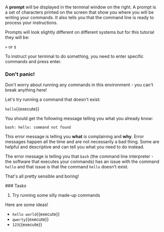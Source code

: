 A <strong>prompt</strong> will be displayed in the terminal window on 
the right. A prompt is a set of characters printed on the screen that show you 
where you will be writing your commands.  It also tells you that the command 
line is ready to process your instructions.

Prompts will look slightly different on different systems but for this 
tutorial they will be:

`>` or `$`

To instruct your terminal to do something, you need to enter specific commands 
and press enter.  

### Don't panic!

Don't worry about running any commands in this environment - you can't break 
anything here!

Let's try running a command that doesn't exist:

`hello`{{execute}}

You should get the following message telling you what you already know:

`bash: hello: command not found`

This error message is telling you **what** is complaining and **why**.  Error 
messages happen all the time and are not necessarily a bad thing. Some are 
helpful and descriptive and can tell you what you need to do instead.

The error message is telling you that `bash` (the command line interpreter - 
the software that executes your commands) has an issue with the command 
`hello` and that issue is that the command `hello` doesn't exist.

That's all pretty sensible and boring!

### Tasks

1) Try running some silly made-up commands

Here are some ideas!
* `hello world`{{execute}}
* `qwerty`{{execute}}
* `123`{{execute}}

